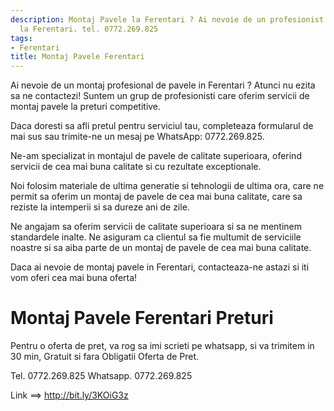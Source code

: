 ```yaml
---
description: Montaj Pavele la Ferentari ? Ai nevoie de un profesionist in Montaj Pavele
  la Ferentari. tel. 0772.269.825
tags:
- Ferentari
title: Montaj Pavele Ferentari
---
```



Ai nevoie de un montaj profesional de pavele in Ferentari ? Atunci nu ezita sa ne contactezi! Suntem un grup de profesionisti care oferim servicii de montaj pavele la preturi competitive. 

Daca doresti sa afli pretul pentru serviciul tau, completeaza formularul de mai sus sau trimite-ne un mesaj pe WhatsApp: 0772.269.825. 

Ne-am specializat in montajul de pavele de calitate superioara, oferind servicii de cea mai buna calitate si cu rezultate exceptionale. 

Noi folosim materiale de ultima generatie si tehnologii de ultima ora, care ne permit sa oferim un montaj de pavele de cea mai buna calitate, care sa reziste la intemperii si sa dureze ani de zile. 

Ne angajam sa oferim servicii de calitate superioara si sa ne mentinem standardele inalte. Ne asiguram ca clientul sa fie multumit de serviciile noastre si sa aiba parte de un montaj de pavele de cea mai buna calitate.

Daca ai nevoie de montaj pavele in Ferentari, contacteaza-ne astazi si iti vom oferi cea mai buna oferta!

# Montaj Pavele Ferentari Preturi
Pentru o oferta de pret, va rog sa imi scrieti pe whatsapp, si va trimitem in 30 min, Gratuit si fara Obligatii Oferta de Pret.

Tel. 0772.269.825
Whatsapp. 0772.269.825

Link ==> http://bit.ly/3KOiG3z
